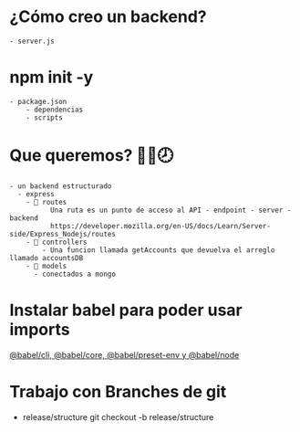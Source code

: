 # ¿Cómo creo un backend?
    - server.js
# npm init -y
    - package.json
        - dependencias
        - scripts

#  Que queremos?  🔲✅🕗
    - un backend estructurado
      - express
        - 🔲 routes
              Una ruta es un punto de acceso al API - endpoint - server - backend
              https://developer.mozilla.org/en-US/docs/Learn/Server-side/Express_Nodejs/routes
        - 🔲 controllers
            - Una funcion llamada getAccounts que devuelva el arreglo llamado accountsDB
        - 🔲 models
          - conectados a mongo

# Instalar babel para poder usar imports
[@babel/cli, @babel/core, @babel/preset-env y @babel/node](https://mugan86.medium.com/configurar-babel-en-nodejs-525fd101990b)


# Trabajo con Branches de git 
  - release/structure
    git checkout -b release/structure